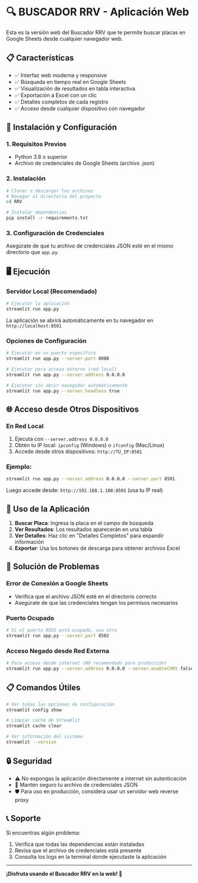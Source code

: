 # 🔍 BUSCADOR RRV - Aplicación Web

Esta es la versión web del Buscador RRV que te permite buscar placas en Google Sheets desde cualquier navegador web.

## 📋 Características

- ✅ Interfaz web moderna y responsive
- ✅ Búsqueda en tiempo real en Google Sheets
- ✅ Visualización de resultados en tabla interactiva
- ✅ Exportación a Excel con un clic
- ✅ Detalles completos de cada registro
- ✅ Acceso desde cualquier dispositivo con navegador

## 🚀 Instalación y Configuración

### 1. Requisitos Previos
- Python 3.8 o superior
- Archivo de credenciales de Google Sheets (archivo .json)

### 2. Instalación

```bash
# Clonar o descargar los archivos
# Navegar al directorio del proyecto
cd RRV

# Instalar dependencias
pip install -r requirements.txt
```

### 3. Configuración de Credenciales

Asegúrate de que tu archivo de credenciales JSON esté en el mismo directorio que `app.py`.

## 🖥️ Ejecución

### Servidor Local (Recomendado)

```bash
# Ejecutar la aplicación
streamlit run app.py
```

La aplicación se abrirá automáticamente en tu navegador en `http://localhost:8501`

### Opciones de Configuración

```bash
# Ejecutar en un puerto específico
streamlit run app.py --server.port 8080

# Ejecutar para acceso externo (red local)
streamlit run app.py --server.address 0.0.0.0

# Ejecutar sin abrir navegador automáticamente
streamlit run app.py --server.headless true
```

## 🌐 Acceso desde Otros Dispositivos

### En Red Local
1. Ejecuta con `--server.address 0.0.0.0`
2. Obtén tu IP local: `ipconfig` (Windows) o `ifconfig` (Mac/Linux)
3. Accede desde otros dispositivos: `http://TU_IP:8501`

### Ejemplo:
```bash
streamlit run app.py --server.address 0.0.0.0 --server.port 8501
```
Luego accede desde: `http://192.168.1.100:8501` (usa tu IP real)

## 📱 Uso de la Aplicación

1. **Buscar Placa**: Ingresa la placa en el campo de búsqueda
2. **Ver Resultados**: Los resultados aparecerán en una tabla
3. **Ver Detalles**: Haz clic en "Detalles Completos" para expandir información
4. **Exportar**: Usa los botones de descarga para obtener archivos Excel

## 🔧 Solución de Problemas

### Error de Conexión a Google Sheets
- Verifica que el archivo JSON esté en el directorio correcto
- Asegúrate de que las credenciales tengan los permisos necesarios

### Puerto Ocupado
```bash
# Si el puerto 8501 está ocupado, usa otro
streamlit run app.py --server.port 8502
```

### Acceso Negado desde Red Externa
```bash
# Para acceso desde internet (NO recomendado para producción)
streamlit run app.py --server.address 0.0.0.0 --server.enableCORS false
```

## 📋 Comandos Útiles

```bash
# Ver todas las opciones de configuración
streamlit config show

# Limpiar caché de Streamlit
streamlit cache clear

# Ver información del sistema
streamlit --version
```

## 🔒 Seguridad

- ⚠️ No expongas la aplicación directamente a internet sin autenticación
- 🔐 Mantén seguro tu archivo de credenciales JSON
- 🛡️ Para uso en producción, considera usar un servidor web reverse proxy

## 📞 Soporte

Si encuentras algún problema:
1. Verifica que todas las dependencias están instaladas
2. Revisa que el archivo de credenciales está presente
3. Consulta los logs en la terminal donde ejecutaste la aplicación

---
**¡Disfruta usando el Buscador RRV en la web! 🎉** 